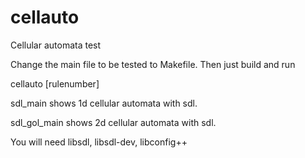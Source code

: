 # cellauto

Cellular automata test

Change the main file to be tested to Makefile.
Then just build and run

cellauto  [rulenumber]

sdl_main shows 1d cellular automata with sdl.

sdl_gol_main shows 2d cellular automata with sdl.

You will need libsdl, libsdl-dev, libconfig++
